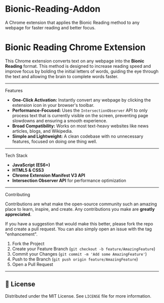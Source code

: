 # Bionic-Reading-Addon

A Chrome extension that applies the Bionic Reading method to any webpage for faster reading and better focus.

# Bionic Reading Chrome Extension

This Chrome extension converts text on any webpage into the **Bionic Reading** format. This method is designed to increase reading speed and improve focus by bolding the initial letters of words, guiding the eye through the text and allowing the brain to complete words faster.

---

Features

- **One-Click Activation:** Instantly convert any webpage by clicking the extension icon in your browser's toolbar.
- **Performance-Focused:** Uses the `IntersectionObserver` API to only process text that is currently visible on the screen, preventing page slowdowns and ensuring a smooth experience.
- **Broad Compatibility:** Works on most text-heavy websites like news articles, blogs, and Wikipedia.
- **Simple and Lightweight:** A clean codebase with no unnecessary features, focused on doing one thing well.

---

Tech Stack

- **JavaScript (ES6+)**
- **HTML5 & CSS3**
- **Chrome Extension Manifest V3 API**
- **Intersection Observer API** for performance optimization

---

Contributing

Contributions are what make the open-source community such an amazing place to learn, inspire, and create. Any contributions you make are **greatly appreciated**.

If you have a suggestion that would make this better, please fork the repo and create a pull request. You can also simply open an issue with the tag "enhancement".

1.  Fork the Project
2.  Create your Feature Branch (`git checkout -b feature/AmazingFeature`)
3.  Commit your Changes (`git commit -m 'Add some AmazingFeature'`)
4.  Push to the Branch (`git push origin feature/AmazingFeature`)
5.  Open a Pull Request

---

## 📄 License

Distributed under the MIT License. See `LICENSE` file for more information.

